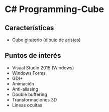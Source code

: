 # C# Programming-Cube

## Características

* Cubo giratorio (dibujo de aristas)

## Puntos de interés

* Visual Studio 2015 (Windows)
* Windows Forms
* GDI+
* Animación
* Anti-aliasing
* Double buffering
* Transformaciones 3D
* Líneas ocultas

